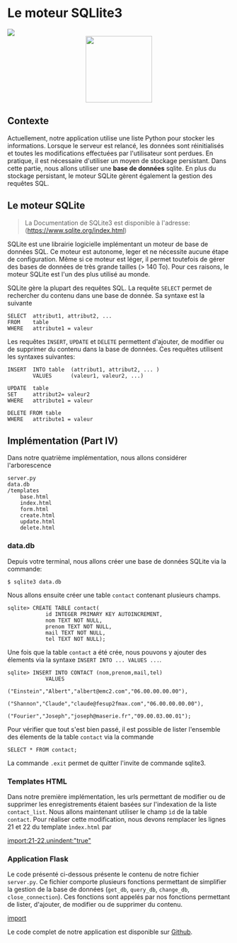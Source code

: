 # Le moteur SQLlite3


<div>
<img src="https://img.shields.io/badge/sqlite-v3.13-brightgreen.svg"> 
</div>

<div style="text-align:center;">
<img src="https://upload.wikimedia.org/wikipedia/commons/3/38/SQLite370.svg" height="150"/>
</div>

## Contexte

Actuellement, notre application utilise une liste Python pour stocker les informations. Lorsque le serveur est relancé, les données sont réinitialisés et toutes les modifications effectuées par l'utilisateur sont perdues. En pratique, il est nécessaire d'utiliser un moyen de stockage persistant. Dans cette partie, nous allons utiliser une **base de données** sqlite. En plus du stockage persistant, le moteur SQLite gèrent également la gestion des requêtes SQL.

## Le moteur SQLite

> La Documentation de SQLite3 est disponible à l'adresse: (https://www.sqlite.org/index.html)


SQLite est une librairie logicielle implémentant un moteur de base de données SQL. Ce moteur est autonome, leger et ne nécessite aucune étape de configuration. Même si ce moteur est léger, il permet toutefois de gérer des bases de données de très grande tailles (> 140 To). Pour ces raisons, le moteur SQLite est l'un des plus utilisé au monde.

SQLite gère la plupart des requêtes SQL. La requête `SELECT` permet de rechercher du contenu dans une base de donnée. Sa syntaxe est la suivante

```
SELECT  attribut1, attribut2, ...
FROM    table
WHERE   attribute1 = valeur
```

Les requêtes `INSERT`, `UPDATE` et `DELETE` permettent d'ajouter, de modifier ou de supprimer du contenu dans la base de données. Ces requêtes utilisent les syntaxes suivantes:

```
INSERT  INTO table  (attribut1, attribut2, ... )
        VALUES      (valeur1, valeur2, ...)
```

```
UPDATE  table  
SET     attribut2= valeur2
WHERE   attribute1 = valeur
```

```
DELETE FROM table  
WHERE   attribute1 = valeur
```


## Implémentation (Part IV)

Dans notre quatrième implémentation, nous allons considérer l'arborescence 

```
server.py
data.db
/templates
    base.html
    index.html
    form.html
    create.html
    update.html
    delete.html
```


### data.db

Depuis votre terminal, nous allons créer une base de données SQLite via la commande:

```
$ sqlite3 data.db
```

Nous allons ensuite créer une table `contact` contenant plusieurs champs.

```
sqlite> CREATE TABLE contact(
            id INTEGER PRIMARY KEY AUTOINCREMENT,
            nom TEXT NOT NULL,
            prenom TEXT NOT NULL,
            mail TEXT NOT NULL,
            tel TEXT NOT NULL);
```

Une fois que la table `contact` a été crée, nous pouvons y ajouter des élements via la syntaxe `INSERT INTO ... VALUES ...`.

```
sqlite> INSERT INTO CONTACT (nom,prenom,mail,tel)
            VALUES
                ("Einstein","Albert","albert@emc2.com","06.00.00.00.00"),
                ("Shannon","Claude","claude@fesup2fmax.com","06.00.00.00.00"),
                ("Fourier","Joseph","joseph@maserie.fr","09.00.03.00.01");
```

Pour vérifier que tout s'est bien passé, il est possible de lister l'ensemble des élements de la table `contact` via la commande

```
SELECT * FROM contact;
```

La commande `.exit` permet de quitter l'invite de commande sqlite3.

### Templates HTML

Dans notre première implémentation, les urls permettant de modifier ou de supprimer les enregistrements étaient basées sur l'indexation de la liste `contact_list`. Nous allons maintenant utiliser le champ `ìd` de la table `contact`. Pour réaliser cette modification, nous devons remplacer les lignes 21 et 22 du template `ìndex.html` par

[import:21-22,unindent:"true"](./src/src5/templates/index.html)

### Application Flask

Le code présenté ci-dessous présente le contenu de notre fichier `server.py`. Ce fichier comporte plusieurs fonctions permettant de simplifier la gestion de la base de données (`get_db`, `query_db`, `change_db`, `close_connection`). Ces fonctions sont appelés par nos fonctions permettant de lister, d'ajouter, de modifier ou de supprimer du contenu. 

[import](./src/src5/server.py)

Le code complet de notre application est disponible sur [Github](https://github.com/vincentchoqueuse/gitbook_flask/tree/master/src/src5).


